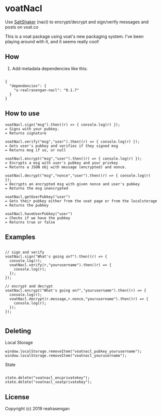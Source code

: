# voatNacl
Use [SaltShaker](https://github.com/realrasengan/SaltShaker) (nacl) to encrypt/decrypt and sign/verify messages and posts on voat.co

This is a voat package using voat's new packaging system.  I've been playing around with it, and it seems really cool!


## How
1. Add metadata dependencies like this:

```

{
  "dependencies": {
    "u-realrasengan-nacl": "0.1.7"
  }
}

```
## How to use

```
voatNacl.sign("msg").then((r) => { console.log(r) });
= Signs with your pubkey.
= Returns signature

voatNacl.verify("msg","user").then((r) => { console.log(r) });
= Gets user's pubkey and verifies if they signed msg
= Returns msg if so, or null

voatNacl.encrypt("msg","user").then((r) => { console.log(r) });
= Encrypts a msg with user's pubkey and your privkey
= Returns a JSON obj with message (encrypted) and nonce.

voatNacl.decrypt("msg","nonce","user").then((r) => { console.log(r) });
= Decrypts an encrypted msg with given nonce and user's pubkey
= Returns the msg unencrypted

voatNacl.getUserPubkey("user")
= Gets their pubkey either from the voat page or from the localstorage
= Returns the pubkey

voatNacl.haveUserPubkey("user")
= Checks if we have the pubkey
= Returns true or false

```

## Examples

```

// sign and verify
voatNacl.sign("What's going on?").then((r) => {
  console.log(r);
  voatNacl.verify(r,"yourusername").then((r) => {
    console.log(r);
  });
});

// encrypt and decrypt
voatNacl.encrypt("What's going on?","yourusername").then((r) => {
  console.log(r);
  voatNacl.decrypt(r.message,r.nonce,"yourusername").then((r) => {
    console.log(r);
  });
});


```

## Deleting

Local Storage
```
window.localStorage.removeItem("voatnacl_pubkey_yourusername");
window.localStorage.removeItem("voatnacl_yourusername");

```

State

```

state.delete("voatnacl_encprivatekey");
state.delete("voatnacl_voatprivatekey");

```

## License

Copyright (c) 2019 realrasengan

